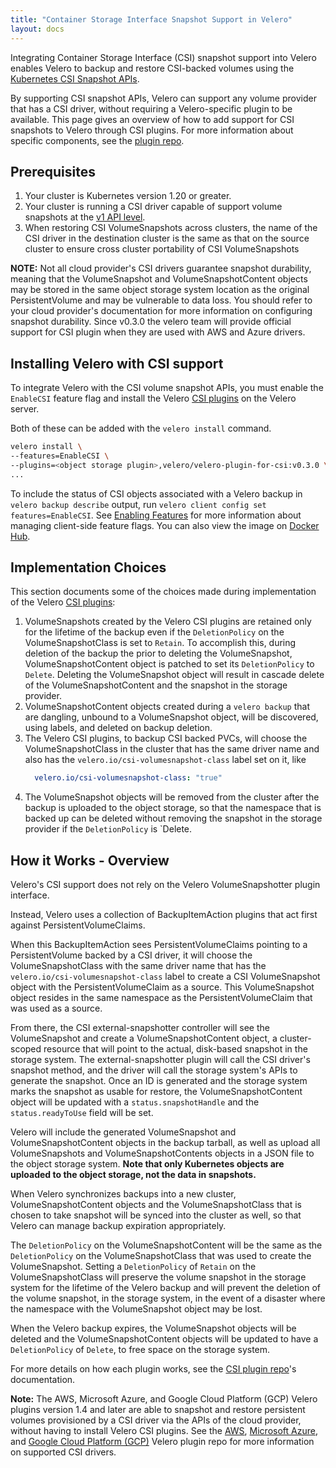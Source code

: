 ```yaml
---
title: "Container Storage Interface Snapshot Support in Velero"
layout: docs
---
```


Integrating Container Storage Interface (CSI) snapshot support into Velero enables Velero to backup and restore CSI-backed volumes using the [Kubernetes CSI Snapshot APIs](https://kubernetes.io/docs/concepts/storage/volume-snapshots/).

By supporting CSI snapshot APIs, Velero can support any volume provider that has a CSI driver, without requiring a Velero-specific plugin to be available. This page gives an overview of how to add support for CSI snapshots to Velero  through CSI plugins. For more information about specific components, see the [plugin repo](https://github.com/vmware-tanzu/velero-plugin-for-csi/).

## Prerequisites

 1. Your cluster is Kubernetes version 1.20 or greater.
 1. Your cluster is running a CSI driver capable of support volume snapshots at the [v1 API level](https://kubernetes.io/blog/2020/12/10/kubernetes-1.20-volume-snapshot-moves-to-ga/).
 1. When restoring CSI VolumeSnapshots across clusters, the name of the CSI driver in the destination cluster is the same as that on the source cluster to ensure cross cluster portability of CSI VolumeSnapshots

**NOTE:** Not all cloud provider's CSI drivers guarantee snapshot durability, meaning that the VolumeSnapshot and VolumeSnapshotContent objects may be stored in the same object storage system location as the original PersistentVolume and may be vulnerable to data loss. You should refer to your cloud provider's documentation for more information on configuring snapshot durability.  Since v0.3.0 the velero team will provide official support for CSI plugin when they are used with AWS and Azure drivers.

## Installing Velero with CSI support

To integrate Velero with the CSI volume snapshot APIs, you must enable the `EnableCSI` feature flag and install the Velero [CSI plugins][2] on the Velero server.

Both of these can be added with the `velero install` command.

```bash
velero install \
--features=EnableCSI \
--plugins=<object storage plugin>,velero/velero-plugin-for-csi:v0.3.0 \
...
```

To include the status of CSI objects associated with a Velero backup in `velero backup describe` output, run `velero client config set features=EnableCSI`.
See [Enabling Features][1] for more information about managing client-side feature flags. You can also view the image on [Docker Hub][3].

## Implementation Choices

This section documents some of the choices made during implementation of the Velero [CSI plugins][2]:

 1. VolumeSnapshots created by the Velero CSI plugins are retained only for the lifetime of the backup even if the `DeletionPolicy` on the VolumeSnapshotClass is set to `Retain`. To accomplish this, during deletion of the backup the prior to deleting the VolumeSnapshot, VolumeSnapshotContent object is patched to set its `DeletionPolicy` to `Delete`. Deleting the VolumeSnapshot object will result in cascade delete of the VolumeSnapshotContent and the snapshot in the storage provider.
 1. VolumeSnapshotContent objects created during a `velero backup` that are dangling, unbound to a VolumeSnapshot object, will be discovered, using labels, and deleted on backup deletion.
 1. The Velero CSI plugins, to backup CSI backed PVCs, will choose the VolumeSnapshotClass in the cluster that has the same driver name and also has the `velero.io/csi-volumesnapshot-class` label set on it, like
    ```yaml
      velero.io/csi-volumesnapshot-class: "true"
    ```
 1. The VolumeSnapshot objects will be removed from the cluster after the backup is uploaded to the object storage, so that the namespace that is backed up can be deleted without removing the snapshot in the storage provider if the `DeletionPolicy` is `Delete.  

## How it Works - Overview

Velero's CSI support does not rely on the Velero VolumeSnapshotter plugin interface.

Instead, Velero uses a collection of BackupItemAction plugins that act first against PersistentVolumeClaims.

When this BackupItemAction sees PersistentVolumeClaims pointing to a PersistentVolume backed by a CSI driver, it will choose the VolumeSnapshotClass with the same driver name that has the `velero.io/csi-volumesnapshot-class` label to create a CSI VolumeSnapshot object with the PersistentVolumeClaim as a source.
This VolumeSnapshot object resides in the same namespace as the PersistentVolumeClaim that was used as a source.

From there, the CSI external-snapshotter controller will see the VolumeSnapshot and create a VolumeSnapshotContent object, a cluster-scoped resource that will point to the actual, disk-based snapshot in the storage system.
The external-snapshotter plugin will call the CSI driver's snapshot method, and the driver will call the storage system's APIs to generate the snapshot.
Once an ID is generated and the storage system marks the snapshot as usable for restore, the VolumeSnapshotContent object will be updated with a `status.snapshotHandle` and the `status.readyToUse` field will be set.

Velero will include the generated VolumeSnapshot and VolumeSnapshotContent objects in the backup tarball, as well as
upload all VolumeSnapshots and VolumeSnapshotContents objects in a JSON file to the object storage system. **Note that
only Kubernetes objects are uploaded to the object storage, not the data in snapshots.**

When Velero synchronizes backups into a new cluster, VolumeSnapshotContent objects and the VolumeSnapshotClass that is chosen to take
snapshot will be synced into the cluster as well, so that Velero can manage backup expiration appropriately.


The `DeletionPolicy` on the VolumeSnapshotContent will be the same as the `DeletionPolicy` on the VolumeSnapshotClass that was used to create the VolumeSnapshot. Setting a `DeletionPolicy` of `Retain` on the VolumeSnapshotClass will preserve the volume snapshot in the storage system for the lifetime of the Velero backup and will prevent the deletion of the volume snapshot, in the storage system, in the event of a disaster where the namespace with the VolumeSnapshot object may be lost.

When the Velero backup expires, the VolumeSnapshot objects will be deleted and the VolumeSnapshotContent objects will be updated to have a `DeletionPolicy` of `Delete`, to free space on the storage system.

For more details on how each plugin works, see the [CSI plugin repo][2]'s documentation.

**Note:** The AWS, Microsoft Azure, and Google Cloud Platform (GCP) Velero plugins version 1.4 and later are able to snapshot and restore persistent volumes provisioned by a CSI driver via the APIs of the cloud provider, without having to install Velero CSI plugins. See the [AWS](https://github.com/vmware-tanzu/velero-plugin-for-aws), [Microsoft Azure](https://github.com/vmware-tanzu/velero-plugin-for-microsoft-azure), and [Google Cloud Platform (GCP)](https://github.com/vmware-tanzu/velero-plugin-for-gcp) Velero plugin repo for more information on supported CSI drivers.

[1]: customize-installation.md#enable-server-side-features
[2]: https://github.com/vmware-tanzu/velero-plugin-for-csi/
[3]: https://hub.docker.com/repository/docker/velero/velero-plugin-for-csi
